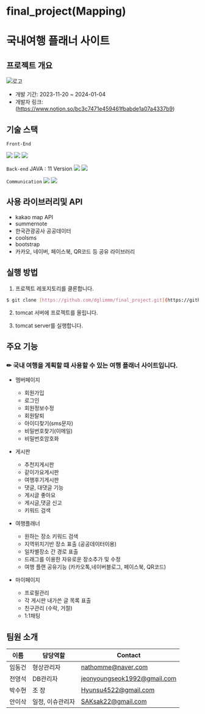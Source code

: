 # final_project(Mapping)
# 국내여행 플래너 사이트

## 프로젝트 개요

![로고](src/main/webapp/resources/images/logo_001.png)

- 개발 기간: 2023-11-20 ~ 2024-01-04
- 개발자 링크: (https://www.notion.so/bc3c7471e459461fbabde1a07a4337b9)

## 기술 스택
`Front-End` 

<img src="https://img.shields.io/badge/javascript-000000?style=flat-square&logo=javascript&logoColor=#F7DF1E"/>
<img src="https://img.shields.io/badge/html5-000000?style=flat-square&logo=html5&logoColor=#E34F26"/>
<img src="https://img.shields.io/badge/css3-000000?style=flat-square&logo=css3&logoColor=#1572B6"/>


`Back-end`
JAVA : 11 Version
<img src="https://img.shields.io/badge/oracle-4479A1?style=flat-square&logo=oracle&logoColor=#F80000">
<img src="https://img.shields.io/badge/spring-4479A1?style=flat-square&logo=spring&logoColor=#6DB33F">


`Communication`
<img src="https://img.shields.io/badge/notion-000000?style=flat-square&logo=notion&logoColor=white">
<img src="https://img.shields.io/badge/github-181717?style=flat-square&logo=github&logoColor=white">

## 사용 라이브러리및 API
- kakao map API
- summernote
- 한국관광공사 공공데이터
- coolsms
- bootstrap
- 카카오, 네이버, 페이스북, QR코드 등 공유 라이브러리

## 실행 방법

1. 프로젝트 레포지토리를 클론합니다.

```sh
$ git clone [https://github.com/dglimmm/final_project.git](https://github.com/jeonyoungseok1992/final_project)
```

2. tomcat 서버에 프로젝트를 올립니다.

3. tomcat server를 실행합니다.


## 주요 기능

### ✏ 국내 여행을 계획할 때 사용할 수 있는 여행 플래너 사이트입니다.  

+ 멤버페이지
  + 회원가입
  + 로그인
  + 회원정보수정
  + 회원탈퇴
  + 아이디찾기(sms문자)
  + 비밀번호찾기(이메일)
  + 비밀번호암호화

+ 게시판
  + 추천지게시판
  + 같이가요게시판
  + 여행후기게시판
  + 댓글, 대댓글 기능
  + 게시글 좋아요
  + 게시글,댓글 신고
  + 키워드 검색
 
+ 여행플래너
  + 원하는 장소 키워드 검색
  + 지역위치기반 장소 표출 (공공데이터이용)
  + 일차별장소 간 경로 표출
  + 드래그를 이용한 자유로운 장소추가 및 수정
  + 여행 플랜 공유기능 (카카오톡,네이버블로그, 페이스북, QR코드)

+ 마이페이지
  + 프로필관리
  + 각 게시판 내가쓴 글 목록 표출
  + 친구관리 (수락, 거절)
  + 1:1채팅
    
## 팀원 소개

| 이름 | 담당역할 | Contact |
| --- | --- | --- |
| 임동건 | 형상관리자 | nathomme@naver.com |
| 전영석 | DB관리자  | jeonyoungseok1992@gmail.com |
| 박수현 | 조    장 | Hyunsu4522@gmail.com |
| 안이삭 | 일정, 이슈관리자 | SAKsak22@gmail.com |


